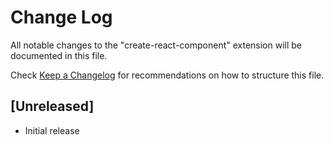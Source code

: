 # Change Log

All notable changes to the "create-react-component" extension will be documented in this file.

Check [Keep a Changelog](http://keepachangelog.com/) for recommendations on how to structure this file.

## [Unreleased]

- Initial release
